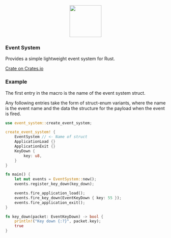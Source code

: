 <div align="center">
    <span><img src="https://upload.wikimedia.org/wikipedia/commons/thumb/d/d5/Rust_programming_language_black_logo.svg/1920px-Rust_programming_language_black_logo.svg.png" width="100"></span>
</div>

### Event System 

Provides a simple lightweight event system for Rust. 

[Crate on Crates.io](https://crates.io/crates/events_system)

### Example

The first entry in the macro is the name of the event system struct.

Any following entries take the form of struct-enum variants, where the name is the event name and the data the structure for the payload when the event is fired.

```rust
use event_system::create_event_system;

create_event_system! {
    EventSystem // <- Name of struct
    ApplicationLoad {}
    ApplicationExit {}
    KeyDown {
        key: u8,
    }
}

fn main() {
    let mut events = EventSystem::new();
    events.register_key_down(key_down);

    events.fire_application_load();
    events.fire_key_down(EventKeyDown { key: 55 });
    events.fire_application_exit();
}

fn key_down(packet: EventKeyDown) -> bool {
    println!("Key down {:?}", packet.key);
    true
}
```

